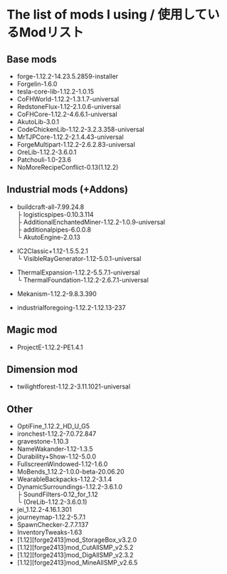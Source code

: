 # The list of mods I using / 使用しているModリスト
 ## Base mods
  - forge-1.12.2-14.23.5.2859-installer  
  - Forgelin-1.6.0  
  - tesla-core-lib-1.12.2-1.0.15  
  - CoFHWorld-1.12.2-1.3.1.7-universal  
  - RedstoneFlux-1.12-2.1.0.6-universal  
  - CoFHCore-1.12.2-4.6.6.1-universal  
  - AkutoLib-3.0.1  
  - CodeChickenLib-1.12.2-3.2.3.358-universal  
  - MrTJPCore-1.12.2-2.1.4.43-universal  
  - ForgeMultipart-1.12.2-2.6.2.83-universal  
  - OreLib-1.12.2-3.6.0.1  
  - Patchouli-1.0-23.6  
  - NoMoreRecipeConflict-0.13(1.12.2)  
 
 ## Industrial mods (+Addons)
  - buildcraft-all-7.99.24.8  
    ├ logisticspipes-0.10.3.114  
    ├ AdditionalEnchantedMiner-1.12.2-1.0.9-universal  
    ├ additionalpipes-6.0.0.8  
    └ AkutoEngine-2.0.13  
   
  - IC2Classic+1.12-1.5.5.2.1  
    └ VisibleRayGenerator-1.12-5.0.1-universal  
  
  - ThermalExpansion-1.12.2-5.5.7.1-universal  
    └ ThermalFoundation-1.12.2-2.6.7.1-universal  
  
  - Mekanism-1.12.2-9.8.3.390  
  
  - industrialforegoing-1.12.2-1.12.13-237  
 
 ## Magic mod
  - ProjectE-1.12.2-PE1.4.1  
 
 ## Dimension mod
  - twilightforest-1.12.2-3.11.1021-universal  
 
 ## Other
  - OptiFine_1.12.2_HD_U_G5  
  - ironchest-1.12.2-7.0.72.847  
  - gravestone-1.10.3  
  - NameWakander-1.12-1.3.5  
  - Durability+Show-1.12-5.0.0  
  - FullscreenWindowed-1.12-1.6.0  
  - MoBends_1.12.2-1.0.0-beta-20.06.20  
  - WearableBackpacks-1.12.2-3.1.4  
  - DynamicSurroundings-1.12.2-3.6.1.0  
  ├ SoundFilters-0.12_for_1.12  
  └ (OreLib-1.12.2-3.6.0.1)  
  - jei_1.12.2-4.16.1.301  
  - journeymap-1.12.2-5.7.1
  - SpawnChecker-2.7.7.137
  - InventoryTweaks-1.63
  - [1.12][forge2413]mod_StorageBox_v3.2.0
  - [1.12][forge2413]mod_CutAllSMP_v2.5.2
  - [1.12][forge2413]mod_DigAllSMP_v2.3.2
  - [1.12][forge2413]mod_MineAllSMP_v2.6.5
